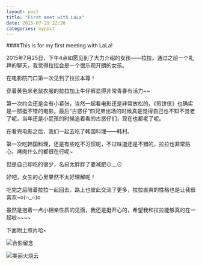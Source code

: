 ```yaml
---
layout: post
title: "First meet with LaLa"
date: 2015-07-29 22:20
categories: mypost
---
```



####This is for my first meeting with LaLa!

2015年7月25日，下午4点如愿见到了大力介绍的女孩——拉拉。通过之前一个礼拜的聊天，我觉得拉拉会是一个很乐观开朗的女孩。

在电影院门口第一次见到了拉拉本尊！

穿着黄色米老鼠衣服的拉拉加上牛仔裤显得非常青春有活力~~

第一次约会还是会有小紧张，当然一起看电影还是非常放松的，《煎饼侠》也确实是一部挺不错的电影，最后“古惑仔”四兄弟出场的时候真是觉得自己也不知不觉老了呢，当年还是小屁孩的时候追着看的古惑仔们，现在也都老了呢。

在看完电影之后，我们一起去吃了韩国料理——韩村。

第一次吃韩国料理，还是有些吃不习惯呢，不过味道还是不错的，拉拉也非常贴心，烤肉什么的都很在行呢~

但是自己却吃的很少，名曰太胖胖了要减肥⊙﹏⊙

好吧，女生的心里果然不太好理解呢！

吃完之后陪着拉拉一起回去，路上也彼此交流了更多，拉拉直爽的性格也是让我很喜欢~o(∩_∩)o

虽然是抱着一点小相亲性质的见面，我还是挺开心的，希望我和拉拉能够真的在一起啦~~~~

下面附上照片哈~

![合影留念]({{site.url}}/image/IMG_0706.JPG "我们留影喔" )

![美丽火烧云]({{site.url}}/image/IMG_0709.JPG "夜晚的美景!")

